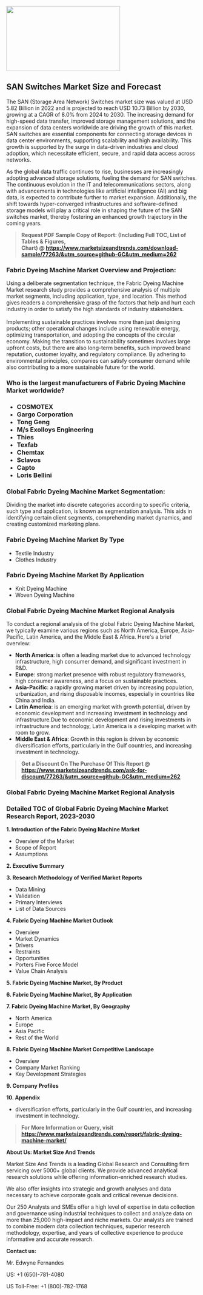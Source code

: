 <p><img class="alignnone size-medium wp-image-20088" src="https://ffe5etoiles.com/wp-content/uploads/2024/12/MST1-300x171.png" alt="" width="300" height="171" /></p><h2>SAN Switches Market Size and Forecast</h2><p>The SAN (Storage Area Network) Switches market size was valued at USD 5.82 Billion in 2022 and is projected to reach USD 10.73 Billion by 2030, growing at a CAGR of 8.0% from 2024 to 2030. The increasing demand for high-speed data transfer, improved storage management solutions, and the expansion of data centers worldwide are driving the growth of this market. SAN switches are essential components for connecting storage devices in data center environments, supporting scalability and high availability. This growth is supported by the surge in data-driven industries and cloud adoption, which necessitate efficient, secure, and rapid data access across networks.</p><p>As the global data traffic continues to rise, businesses are increasingly adopting advanced storage solutions, fueling the demand for SAN switches. The continuous evolution in the IT and telecommunications sectors, along with advancements in technologies like artificial intelligence (AI) and big data, is expected to contribute further to market expansion. Additionally, the shift towards hyper-converged infrastructures and software-defined storage models will play a critical role in shaping the future of the SAN switches market, thereby fostering an enhanced growth trajectory in the coming years.</p></p><blockquote id="" class=""><strong>Request PDF Sample Copy of Report: (Including Full TOC, List of Tables &amp; Figures, Chart)&nbsp;@&nbsp;<strong><a href="https://www.marketsizeandtrends.com/download-sample/77263/&utm_source=github-GC&utm_medium=262" target="_blank">https://www.marketsizeandtrends.com/download-sample/77263/&utm_source=github-GC&utm_medium=262</a></strong></strong></blockquote><h3 id="" class="">Fabric Dyeing Machine Market&nbsp;Overview and Projection:</h3><p id="" class="">Using a deliberate segmentation technique, the Fabric Dyeing Machine Market research study provides a comprehensive analysis of multiple market segments, including application, type, and location. This method gives readers a comprehensive grasp of the factors that help and hurt each industry in order to satisfy the high standards of industry stakeholders. <br /> <br />Implementing sustainable practices involves more than just designing products; other operational changes include using renewable energy, optimizing transportation, and adopting the concepts of the circular economy. Making the transition to sustainability sometimes involves large upfront costs, but there are also long-term benefits, such improved brand reputation, customer loyalty, and regulatory compliance. By adhering to environmental principles, companies can satisfy consumer demand while also contributing to a more sustainable future for the world.</p><h3 id="" class="">Who is the largest manufacturers of&nbsp;Fabric Dyeing Machine Market worldwide?</h3><h3 class=""><p><ul><li>COSMOTEX </li><li> Gargo Corporation </li><li> Tong Geng </li><li> M/s Exolloys Engineering </li><li> Thies </li><li> Texfab </li><li> Chemtax </li><li> Sclavos </li><li> Capto </li><li> Loris Bellini</li></ul></p></h3><h3 id="" class="">Global&nbsp;Fabric Dyeing Machine Market Segmentation:</h3><p id="" class="">Dividing the market into discrete categories according to specific criteria, such type and application, is known as segmentation analysis. This aids in identifying certain client segments, comprehending market dynamics, and creating customized marketing plans.</p><h3 id="" class="">Fabric Dyeing Machine Market&nbsp;By Type</h3><p><p><ul><li>Textile Industry </li><li> Clothes Industry</p></li></ul></p></p><h3 id="" class="">Fabric Dyeing Machine Market&nbsp;By Application</h3><p class=""><p><ul><li>Knit Dyeing Machine </li><li> Woven Dyeing Machine</li></ul></p></p><h3 id="" class="">Global Fabric Dyeing Machine Market Regional Analysis</h3><p id="" class="">To conduct a regional analysis of the global Fabric Dyeing Machine Market, we typically examine various regions such as North America, Europe, Asia-Pacific, Latin America, and the Middle East &amp; Africa. Here's a brief overview:</p><ul><li><strong>North America</strong>: is often a leading market due to advanced technology infrastructure, high consumer demand, and significant investment in R&amp;D.</li><li><strong>Europe</strong>: strong market presence with robust regulatory frameworks, high consumer awareness, and a focus on sustainable practices.</li><li><strong>Asia-Pacific</strong>: a rapidly growing market driven by increasing population, urbanization, and rising disposable incomes, especially in countries like China and India.</li><li><strong>Latin America</strong>: is an emerging market with growth potential, driven by economic development and increasing investment in technology and infrastructure.Due to economic development and rising investments in infrastructure and technology, Latin America is a developing market with room to grow.</li><li><strong>Middle East &amp; Africa</strong>: Growth in this region is driven by economic diversification efforts, particularly in the Gulf countries, and increasing investment in technology.</li></ul><blockquote id="" class=""><strong>Get a Discount On The Purchase Of This Report @ <strong><a href="https://www.marketsizeandtrends.com/ask-for-discount/77263/&utm_source=github-GC&utm_medium=262" target="_blank">https://www.marketsizeandtrends.com/ask-for-discount/77263/&utm_source=github-GC&utm_medium=262</a></strong></strong></blockquote><h3 id="" class="">Global Fabric Dyeing Machine Market Regional Analysis</h3><h3 id="" class="">Detailed TOC of Global Fabric Dyeing Machine Market Research Report, 2023-2030</h3><p id="" class=""><strong>1. Introduction of the Fabric Dyeing Machine Market</strong></p><ul><li>Overview of the Market</li><li>Scope of Report</li><li>Assumptions</li></ul><p id="" class=""><strong>2. Executive Summary</strong></p><p id="" class=""><strong>3. Research Methodology of Verified Market Reports</strong></p><ul><li>Data Mining</li><li>Validation</li><li>Primary Interviews</li><li>List of Data Sources</li></ul><p id="" class=""><strong>4. Fabric Dyeing Machine Market Outlook</strong></p><ul><li>Overview</li><li>Market Dynamics</li><li>Drivers</li><li>Restraints</li><li>Opportunities</li><li>Porters Five Force Model</li><li>Value Chain Analysis</li></ul><p id="" class=""><strong>5. Fabric Dyeing Machine Market, By Product</strong></p><p id="" class=""><strong>6. Fabric Dyeing Machine Market, By Application</strong></p><p id="" class=""><strong>7. Fabric Dyeing Machine Market, By Geography</strong></p><ul><li>North America</li><li>Europe</li><li>Asia Pacific</li><li>Rest of the World</li></ul><p id="" class=""><strong>8. Fabric Dyeing Machine Market Competitive Landscape</strong></p><ul><li>Overview</li><li>Company Market Ranking</li><li>Key Development Strategies</li></ul><p id="" class=""><strong>9. Company Profiles</strong></p><p id="" class=""><strong>10. Appendix</strong></p><ul><li>diversification efforts, particularly in the Gulf countries, and increasing investment in technology.</li></ul><blockquote id="" class=""><strong>For More Information or Query, visit <strong><strong><a href="https://www.marketsizeandtrends.com/report/fabric-dyeing-machine-market/" target="_blank">https://www.marketsizeandtrends.com/report/fabric-dyeing-machine-market/</a></strong></strong></strong></blockquote><p id="" class=""><strong>About Us: Market Size And Trends</strong></p><p id="" class="">Market Size And Trends is a leading Global Research and Consulting firm servicing over 5000+ global clients. We provide advanced analytical research solutions while offering information-enriched research studies.</p><p id="" class="">We also offer insights into strategic and growth analyses and data necessary to achieve corporate goals and critical revenue decisions.</p><p id="" class="">Our 250 Analysts and SMEs offer a high level of expertise in data collection and governance using industrial techniques to collect and analyze data on more than 25,000 high-impact and niche markets. Our analysts are trained to combine modern data collection techniques, superior research methodology, expertise, and years of collective experience to produce informative and accurate research.</p><p id="" class=""><strong>Contact us:</strong></p><p id="" class="">Mr. Edwyne Fernandes</p><p id="" class="">US: +1 (650)-781-4080</p><p id="" class="">US Toll-Free: +1 (800)-782-1768</p>
